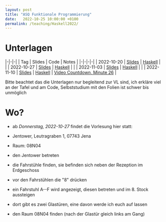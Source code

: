 ```yaml
---
layout: post
title: "ASQ Funktionale Programmierung"
date:   2022-10-25 10:00:00 +0100
permalink: /teaching/Haskell2022/
---
```


# Unterlagen

|-|-|-|
| Tag | Slides | Code | Notes |
|-|-|-|-|
| 2022-10-20 | [Slides](01.pdf) | [Haskell](01.hs) | |
| 2022-10-27 | [Slides](02.pdf) | [Haskell](02.hs) | |
| 2022-11-03 | [Slides](03.pdf) | [Haskell](03.hs) | |
| 2022-11-10 | [Slides](04.pdf) | [Haskell](04.hs) | [Video Countdown, Minute 26](https://youtu.be/isyYDxxXMjk?t=1560) |

Bitte beachtet das die Unterlagen nur begleitend zur VL sind, ich erkläre viel an der Tafel und am Code, Selbststudium mit den Folien ist schwer bis unmöglich

# Wo?

- ab *Donnerstag, 2022-10-27* findet die Vorlesung hier statt:
- Jentower, Leutragraben 1, 07743 Jena
- Raum: 08N04

- den Jentower betreten
- die Fahrstühle finden, sie befinden sich neben der Rezeption im Erdgeschoss
- vor den Fahrstühlen die "8" drücken
- ein Fahrstuhl A--F wird angezeigt, diesen betreten und im 8. Stock aussteigen
- dort gibt es zwei Glastüren, eine davon werde ich euch auf lassen
- den Raum 08N04 finden (nach der Glastür gleich links am Gang)
